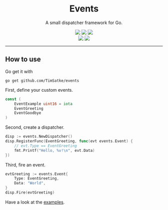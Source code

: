 <p align="center">
    <h1 align="center">Events</h1>
    <p align="center">A small dispatcher framework for Go.</p>
    <p align="center">
        <a href="https://github.com/TimSatke/events/actions"><img src="https://github.com/TimSatke/events/workflows/Build/badge.svg"></a>
        <a href="https://github.com/TimSatke/events/actions"><img src="https://github.com/TimSatke/events/workflows/Tests/badge.svg"></a>
        <a href="https://github.com/TimSatke/events/actions"><img src="https://github.com/TimSatke/events/workflows/Static%20analysis/badge.svg"></a>
        <br>
        <a href="https://www.codacy.com/manual/tim.satke/events?utm_source=github.com&amp;utm_medium=referral&amp;utm_content=TimSatke/events&amp;utm_campaign=Badge_Grade"><img src="https://api.codacy.com/project/badge/Grade/c9ea4d4267774e9eb5e72ae697b401cb"/></a>
		<a href="https://www.codacy.com/manual/tim.satke/events?utm_source=github.com&amp;utm_medium=referral&amp;utm_content=TimSatke/events&amp;utm_campaign=Badge_Coverage"><img src="https://api.codacy.com/project/badge/Coverage/c9ea4d4267774e9eb5e72ae697b401cb"/></a>
    </p>
</p>

---

## How to use
Go get it with
```
go get github.com/TimSatke/events
```

First, define your custom events.
```go
const (
	EventExample uint16 = iota
	EventGreeting
	EventGoodbye
)
```

Second, create a dispatcher.
```go
disp := events.NewDispatcher()
disp.RegisterFunc(EventGreeting, func(evt events.Event) {
	// evt.Type == EventGreeting
	fmt.Printf("Hello, %v!\n", evt.Data)
})
```

Third, fire an event.
```go
evtGreeting := events.Event{
    Type: EventGreeting,
    Data: "World",
}
disp.Fire(evtGreeting)
```

Have a look at the [examples](https://github.com/TimSatke/events/tree/master/examples).